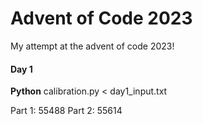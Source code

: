 # Advent of Code 2023
My attempt at the advent of code 2023!

#### Day 1
**Python**
calibration.py < day1_input.txt

Part 1: 55488
Part 2: 55614